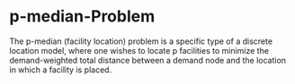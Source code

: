 # p-median-Problem
The p-median (facility location) problem is a specific type of a discrete location model, where one wishes to locate p facilities to minimize the demand-weighted total distance between a demand node and the location in which a facility is placed.


